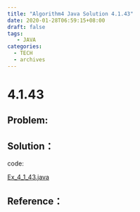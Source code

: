 ```yaml
---
title: "Algorithm4 Java Solution 4.1.43"
date: 2020-01-28T06:59:15+08:00
draft: false
tags:
   - JAVA
categories:
  - TECH
  - archives
---
```



# 4.1.43

## Problem:


## Solution：

code:

[Ex_4_1_43.java](./Ex_4_1_43.java)


## Reference：


